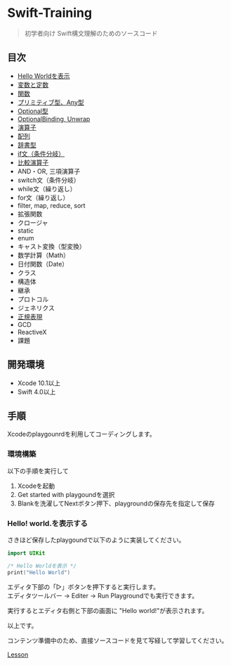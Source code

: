 # Swift-Training

> 初学者向け Swift構文理解のためのソースコード

## 目次
- [Hello Worldを表示](./Lesson/LessonHelloWorld/Lesson.playground/Contents.swift)
- [変数と定数](./Lesson/LessonLetConst/Lesson.playground/Contents.swift)
- [関数](./Lesson/LessonFunction/Lesson.playground/Contents.swift)
- [プリミティブ型、Any型](./Lesson/LessonPriAny/Lesson.playground/Contents.swift)
- [Optional型](./Lesson/LessonOptional/Lesson.playground/Contents.swift)
- [OptionalBinding, Unwrap](./Lesson/LessonOptionalBindingUnwrap/Lesson.playground/Contents.swift)
- [演算子](./Lesson/LessonCalc/Lesson.playground/Contents.swift)
- [配列](./Lesson/LessonArray/Lesson.playground/Contents.swift)
- [辞書型](./Lesson/LessonDictionary/Lesson.playground/Contents.swift)
- [if文（条件分岐）](./Lesson/LessonIf/Lesson.playground/Contents.swift)
- [比較演算子](./Lesson/LessonCompare/Lesson.playground/Contents.swift)
- AND・OR, 三項演算子
- switch文（条件分岐）
- while文（繰り返し）
- for文（繰り返し）
- filter, map, reduce, sort
- 拡張関数
- クロージャ
- static
- enum
- キャスト変換（型変換）
- 数学計算（Math）
- 日付関数（Date）
- クラス
- 構造体
- 継承
- プロトコル
- ジェネリクス
- [正規表現](./Lesson/LessonRegx/Lesson.playground/Contents.swift)
- GCD
- ReactiveX
- 課題

## 開発環境
- Xcode 10.1以上
- Swift 4.0以上

## 手順
Xcodeのplaygounrdを利用してコーディングします。

### 環境構築
以下の手順を実行して
1. Xcodeを起動
2. Get started with playgoundを選択
3. Blankを洗濯してNextボタン押下、playgroundの保存先を指定して保存

### Hello! world.を表示する
さきほど保存したplaygoundで以下のように実装してください。
```swift
import UIKit

/* Hello Worldを表示 */
print("Hello World")
```

エディタ下部の「▷」ボタンを押下すると実行します。<br>
エディタツールバー -> Editer -> Run Playgroundでも実行できます。<br>


実行するとエディタ右側と下部の画面に "Hello world!"が表示されます。<br>

以上です。


コンテンツ準備中のため、直接ソースコードを見て写経して学習してください。<br>

[Lesson](./Lesson)
